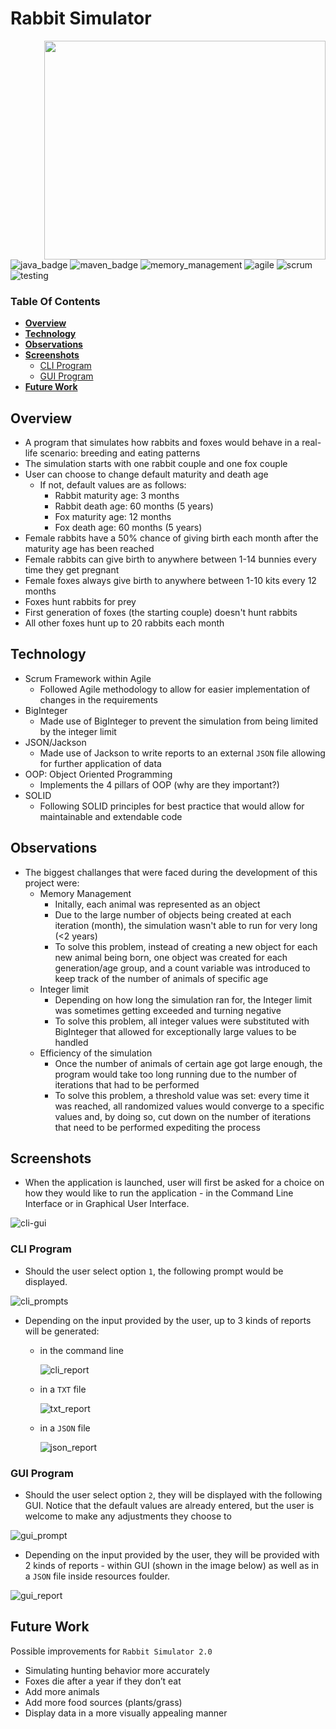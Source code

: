 # Rabbit Simulator

<img align="right" width="450" height="350" src="https://github.com/janjakovacevic/Rabbit-Population-Explosion/blob/dev/rabbit%20assets/24843973-5114-4226-987b-d5e6bd13ed77_200x200.png">

![java_badge](https://img.shields.io/badge/-Java-lightgrey?style=for-the-badge&logo=appveyor)
![maven_badge](https://img.shields.io/badge/-Maven-yellow?style=for-the-badge&logo=appveyor) 
![memory_management](https://img.shields.io/badge/-Memory%20Management-orange?style=for-the-badge&logo=appveyor)
![agile](https://img.shields.io/badge/-Agile-blue?style=for-the-badge&logo=appveyor)
![scrum](https://img.shields.io/badge/-Scrum-red?style=for-the-badge&logo=appveyor)
![testing](https://img.shields.io/badge/-Testing-green?style=for-the-badge&logo=appveyor)


### **Table Of Contents**
  * [**Overview**](#overview)
  * [**Technology**](#technology)
  * [**Observations**](#observations)
  * [**Screenshots**](#screenshots)
      - [CLI Program](#cli-program)
      - [GUI Program](#gui-program)
  * [**Future Work**](#future-work)


## **Overview**
- A program that simulates how rabbits and foxes would behave in a real-life scenario: breeding and eating patterns
- The simulation starts with one rabbit couple and one fox couple
- User can choose to change default maturity and death age
  - If not, default values are as follows:
    - Rabbit maturity age: 3 months
    - Rabbit death age: 60 months (5 years)
    - Fox maturity age: 12 months
    - Fox death age: 60 months (5 years)
- Female rabbits have a 50% chance of giving birth each month after the maturity age has been reached
- Female rabbits can give birth to anywhere between 1-14 bunnies every time they get pregnant
- Female foxes always give birth to anywhere between 1-10 kits every 12 months
- Foxes hunt rabbits for prey
- First generation of foxes (the starting couple) doesn't hunt rabbits
- All other foxes hunt up to 20 rabbits each month

## **Technology**
- Scrum Framework within Agile
  - Followed Agile methodology to allow for easier implementation of changes in the requirements
- BigInteger
  - Made use of BigInteger to prevent the simulation from being limited by the integer limit
- JSON/Jackson
  - Made use of Jackson to write reports to an external `JSON` file allowing for further application of data
- OOP: Object Oriented Programming
  - Implements the 4 pillars of OOP (why are they important?)
- SOLID
  - Following SOLID principles for best practice that would allow for maintainable and extendable code

## **Observations**
- The biggest challanges that were faced during the development of this project were:
  - Memory Management
    - Initally, each animal was represented as an object 
    - Due to the large number of objects being created at each iteration (month), the simulation wasn't able to run for very long (<2 years)
    - To solve this problem, instead of creating a new object for each new animal being born, one object was created for each generation/age group, and a count variable was introduced to keep track of the number of animals of specific age
  - Integer limit
    - Depending on how long the simulation ran for, the Integer limit was sometimes getting exceeded and turning negative
    - To solve this problem, all integer values were substituted with BigInteger that allowed for exceptionally large values to be handled
  - Efficiency of the simulation
    - Once the number of animals of certain age got large enough, the program would take too long running due to the number of iterations that had to be performed
    - To solve this problem, a threshold value was set: every time it was reached, all randomized values would converge to a specific values and, by doing so, cut down on the number of iterations that need to be performed expediting the process


## **Screenshots**
- When the application is launched, user will first be asked for a choice on how they would like to run the application - in the Command Line Interface or in Graphical User Interface.

![cli-gui](https://github.com/janjakovacevic/Rabbit-Population-Explosion/blob/dev/rabbit%20assets/cli-gui.png)

### **CLI Program**
- Should the user select option `1`, the following prompt would be displayed.

![cli_prompts](https://github.com/janjakovacevic/Rabbit-Population-Explosion/blob/dev/rabbit%20assets/cli-prompts.png)

- Depending on the input provided by the user, up to 3 kinds of reports will be generated:
    - in the command line
    
        ![cli_report](https://github.com/janjakovacevic/Rabbit-Population-Explosion/blob/dev/rabbit%20assets/cli-report.png)
        
    - in a `TXT` file
    
        ![txt_report](https://github.com/janjakovacevic/Rabbit-Population-Explosion/blob/dev/rabbit%20assets/txt-report.png)
        
    - in a `JSON` file
        
        ![json_report](https://github.com/janjakovacevic/Rabbit-Population-Explosion/blob/dev/rabbit%20assets/json-report.png)


### **GUI Program**
- Should the user select option `2`, they will be displayed with the following GUI. Notice that the default values are already entered, but the user is welcome to make any adjustments they choose to

![gui_prompt](https://github.com/janjakovacevic/Rabbit-Population-Explosion/blob/dev/rabbit%20assets/gui-prompts.png)

- Depending on the input provided by the user, they will be provided with 2 kinds of reports - within GUI (shown in the image below) as well as in a `JSON` file inside resources foulder.
    
![gui_report](https://github.com/janjakovacevic/Rabbit-Population-Explosion/blob/dev/rabbit%20assets/gui-report.png)


## **Future Work**
Possible improvements for `Rabbit Simulator 2.0`
- Simulating hunting behavior more accurately
- Foxes die after a year if they don’t eat
- Add more animals
- Add more food sources (plants/grass)
- Display data in a more visually appealing manner
